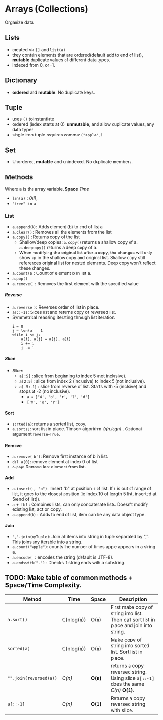 # Arrays (Collections)

Organize data.

## Lists

- created via `[]` and `list(a)`
- they contain elements that are ordered(default add to end of list), **mutable** duplicate values of different data types.
- indexed from 0, or -1.

## Dictionary

- **ordered** and **mutable**. No duplicate keys.

## Tuple

- uses `()` to instantiate
- ordered (index starts at 0), **unmutable**, and allow duplicate values, any data types
- single item tuple requires comma: `("apple",)`

## Set

- Unordered, **mutable** and unindexed. No duplicate members.

## Methods

Where a is the array variable.
**Space**
_Time_

- `len(a)` : _0(1)_,
- `"free" in a`

### List

- `a.append(b)`: Adds element (b) to end of list a
- `a.clear()` : Removes all the elements from the list
- `a.copy()` : Returns copy of the list
  - Shallow/deep copies: `a.copy()` returns a shallow copy of a. `a.deepcopy()` returns a deep copy of a.
  - When modifying the original list after a copy, the changes will only show up in the shallow copy and original list. Shallow copy still references original list for nested elements. Deep copy won't reflect these changes.
- `a.count(b)`: Count of element b in list a.
- `a.pop()`
- `a.remove()` : Removes the first element with the specified value

##### Reverse

- `a.reverse()`: Reverses order of list in place.
- `a[::-1]`: Slices list and returns copy of reversed list.
- Symmetrical reassing iterating through list iteration.
  ```
  i = 0
  j = len(a) - 1
  while i <= j:
      a[i], a[j] = a[j], a[i]
      i += 1
      j -= 1
  ```

##### Slice

- Slice:
  - `a[:5]` : slice from beginning to index 5 (not inclusive).
  - `a[2:5]` : slice from index 2 (inclusive) to index 5 (not inclusive).
  - `a[-5:-2]` : slice from reverse of list. Starts with -5 (inclsive) and stops at -2 (no inclusive).
    - `a = ['W', 'o', 'r', 'l', 'd']`
    - `['W', 'o', 'r']`

#### Sort

- `sorted(a)`: returns a sorted list, copy.
- `a.sort()`: sort list in place. Timsort algorithm _O(n.logn)_ . Optional argument `reverse=True`.

#### Remove

- `a.remove('b')`: Remove first instance of b in list.
- `del a[0]`: remove element at index 0 of list.
- `a.pop`: Remove last element from list.

#### Add

- `a.insert(i, "b")` : Insert "b" at position `i` of list. If `i` is out of range of list, it goes to the closest position (ie index 10 of length 5 list, inserted at 5(end of list)).
- `a + [b]` : Combines lists, can only concatenate lists. Doesn't modify existing list, act on copy.
- `a.append(b)` : Adds to end of list, item can be any data object type.

#### Join

- `",".join(myTuple)`: Join all items into string in tuple separated by ",". This joins any iterable into a string.
- `a.count("apple")`: counts the number of times apple appears in a string a.
- `a.encode()` : encodes the string (default is UTF-8).
- `a.endswith(".")` : Checks if string ends with a substring.

## TODO: Make table of common methods + Space/Time Complexity.

| Method                 | Time       | Space    | Description                                                                             |
| ---------------------- | ---------- | -------- | --------------------------------------------------------------------------------------- |
| `a.sort()`             | O(nlog(n)) | O(n)     | First make copy of string into list. Then call sort list in place and join into string. |
| `sorted(a)`            | O(nlog(n)) | O(n)     | Make copy of string into sorted list. Sort list in place.                               |
| `"".join(reversed(a))` | _O(n)_     | **O(n)** | returns a copy reversed string. Using slice `a[::-1]` does the same _O(n)_ **O(1)**.    |
| `a[::-1]`              | _O(n)_     | **O(1)** | Returns a copy reversed string with slice.                                              |
